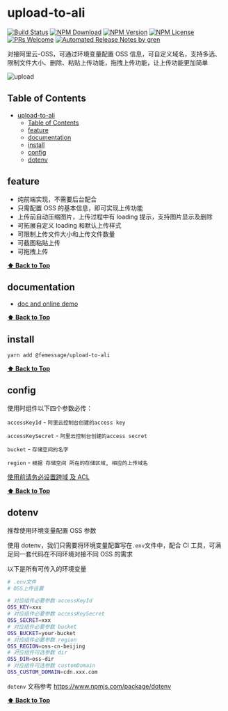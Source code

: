 # upload-to-ali

[![Build Status](https://travis-ci.com/FEMessage/upload-to-ali.svg?branch=master)](https://travis-ci.com/FEMessage/upload-to-ali)
[![NPM Download](https://img.shields.io/npm/dm/@femessage/upload-to-ali.svg)](https://www.npmjs.com/package/@femessage/upload-to-ali)
[![NPM Version](https://img.shields.io/npm/v/@femessage/upload-to-ali.svg)](https://www.npmjs.com/package/@femessage/upload-to-ali)
[![NPM License](https://img.shields.io/npm/l/@femessage/upload-to-ali.svg)](https://github.com/FEMessage/upload-to-ali/blob/master/LICENSE)
[![PRs Welcome](https://img.shields.io/badge/PRs-welcome-brightgreen.svg)](https://github.com/FEMessage/upload-to-ali/pulls)
[![Automated Release Notes by gren](https://img.shields.io/badge/%F0%9F%A4%96-release%20notes-00B2EE.svg)](https://github-tools.github.io/github-release-notes/)

对接阿里云-OSS，可通过环境变量配置 OSS 信息，可自定义域名，支持多选、限制文件大小、删除、粘贴上传功能，拖拽上传功能，让上传功能更加简单

![upload](https://ws1.sinaimg.cn/large/85ed9210gy1fyc3jk0g9qg20dc0ctkjl.jpg)

## Table of Contents

* [upload-to-ali](#upload-to-ali)
  * [Table of Contents](#table-of-contents)
  * [feature](#feature)
  * [documentation](#documentation)
  * [install](#install)
  * [config](#config)
  * [dotenv](#dotenv)

## feature

* 纯前端实现，不需要后台配合
* 只需配置 OSS 的基本信息，即可实现上传功能
* 上传前自动压缩图片，上传过程中有 loading 提示，支持图片显示及删除
* 可拓展自定义 loading 和默认上传样式
* 可限制上传文件大小和上传文件数量
* 可截图粘贴上传
* 可拖拽上传

**[⬆ Back to Top](#table-of-contents)**

## documentation

* [doc and online demo](https://femessage.github.io/upload-to-ali/)

**[⬆ Back to Top](#table-of-contents)**

## install

```sh
yarn add @femessage/upload-to-ali
```

**[⬆ Back to Top](#table-of-contents)**

## config

使用时组件以下四个参数必传：

`accessKeyId` - `阿里云控制台创建的access key`

`accessKeySecret` - `阿里云控制台创建的access secret`

`bucket` - `存储空间的名字`

`region` - `根据 存储空间 所在的存储区域, 相应的上传域名`

[使用前请务必设置跨域 及 ACL](https://help.aliyun.com/document_detail/32069.html?spm=a2c4g.11186623.6.920.9ddd5557vJ6QU7)

**[⬆ Back to Top](#table-of-contents)**

## dotenv

推荐使用环境变量配置 OSS 参数

使用 dotenv，我们只需要将环境变量配置写在`.env`文件中，配合 CI 工具，可满足同一套代码在不同环境对接不同 OSS 的需求

以下是所有可传入的环境变量

```sh
# .env文件
# OSS上传设置

# 对应组件必要参数 accessKeyId
OSS_KEY=xxx
# 对应组件必要参数 accessKeySecret
OSS_SECRET=xxx
# 对应组件必要参数 bucket
OSS_BUCKET=your-bucket
# 对应组件必要参数 region
OSS_REGION=oss-cn-beijing
# 对应组件可选参数 dir
OSS_DIR=oss-dir
# 对应组件可选参数 customDomain
OSS_CUSTOM_DOMAIN=cdn.xxx.com
```

`dotenv` 文档参考 https://www.npmjs.com/package/dotenv

**[⬆ Back to Top](#table-of-contents)**
